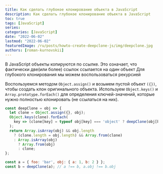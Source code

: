 ```yaml
---
title: Как сделать глубокое клонирование объекта в JavaScript
description: Как сделать глубокое клонирование объекта в JavaScript
toc: true
tags: [JavaScript]
series:
categories: [JavaScript]
date: "2022-06-02"
lastmod: "2022-06-02"
featuredImage: /ru/posts/howto-create-deepclone-js/img/deepclone.jpg
authors: [roman-kurnovskii]
---
```


В JavaScript объекты копируются по ссылке. Это означает, что фактически две(или более) ссылок ссылается на *один* объект
Для глубокого клонирования мы можем воспользоваться рекурсией

Воспользуемся методом `Object.assign()` и возьмем пустой объект `({})`, чтобы создать клон оригинального объекта.
Используем `Object.keys()` и `Array.prototype.forEach()` для определения ключей-значений, которые нужно полностью клонировать (не ссылаться на них).

```js
const deepClone = obj => {
  let clone = Object.assign({}, obj);
  Object.keys(clone).forEach(
    key => (clone[key] = typeof obj[key] === 'object' ? deepClone(obj[key]) : obj[key])
  );
  return Array.isArray(obj) && obj.length
    ? (clone.length = obj.length) && Array.from(clone)
    : Array.isArray(obj)
      ? Array.from(obj)
      : clone;
};
```

```js
const a = { foo: 'bar', obj: { a: 1, b: 2 } };
const b = deepClone(a); // a !== b, a.obj !== b.obj
```